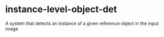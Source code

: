 # instance-level-object-det

A system that detects an instance of a given reference object in the input image
